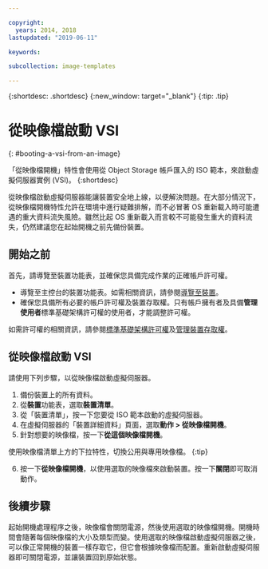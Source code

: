 ```yaml
---

copyright:
  years: 2014, 2018
lastupdated: "2019-06-11"

keywords:

subcollection: image-templates

---
```


{:shortdesc: .shortdesc}
{:new_window: target="_blank"}
{:tip: .tip}

# 從映像檔啟動 VSI
{: #booting-a-vsi-from-an-image}

「從映像檔開機」特性會使用從 Object Storage 帳戶匯入的 ISO 範本，來啟動虛擬伺服器實例 (VSI)。
{:shortdesc}

從映像檔啟動虛擬伺服器能讓裝置安全地上線，以便解決問題。在大部分情況下，從映像檔開機特性允許在環境中進行疑難排解，而不必冒著 OS 重新載入時可能遭遇的重大資料流失風險。雖然比起 OS 重新載入而言較不可能發生重大的資料流失，仍然建議您在起始開機之前先備份裝置。

## 開始之前
首先，請導覽至裝置功能表，並確保您具備完成作業的正確帳戶許可權。

* 導覽至主控台的裝置功能表。如需相關資訊，請參閱[導覽至裝置](/docs/infrastructure/image-templates?topic=virtual-servers-navigating-devices)。
* 確保您具備所有必要的帳戶許可權及裝置存取權。只有帳戶擁有者及具備**管理使用者**標準基礎架構許可權的使用者，才能調整許可權。

如需許可權的相關資訊，請參閱[標準基礎架構許可權](/docs/iam?topic=iam-infrapermission#infrapermission)及[管理裝置存取權](/docs/vsi?topic=virtual-servers-managing-device-access)。

## 從映像檔啟動 VSI

請使用下列步驟，以從映像檔啟動虛擬伺服器。

1. 備份裝置上的所有資料。
2. 從**裝置**功能表，選取**裝置清單**。
3. 從「裝置清單」，按一下您要從 ISO 範本啟動的虛擬伺服器。
4. 在虛擬伺服器的「裝置詳細資料」頁面，選取**動作 > 從映像檔開機**。
5. 針對想要的映像檔，按一下**從這個映像檔開機**。

  使用映像檔清單上方的下拉特性，切換公用與專用映像檔。
  {:tip}

6. 按一下**從映像檔開機**，以使用選取的映像檔來啟動裝置。按一下**關閉**即可取消動作。

## 後續步驟

起始開機處理程序之後，映像檔會關閉電源，然後使用選取的映像檔開機。開機時間會隨著每個映像檔的大小及類型而變。使用選取的映像檔啟動虛擬伺服器之後，可以像正常開機的裝置一樣存取它，但它會根據映像檔而配置。重新啟動虛擬伺服器即可關閉電源，並讓裝置回到原始狀態。
